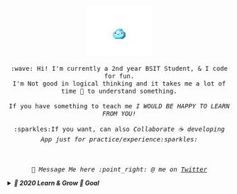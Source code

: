 <p align="center">
  <img src="https://raw.githubusercontent.com/Jervx/Jervx/master/slime_idle_0.gif" width="150px">
  <br><br>
  <samp>
    :wave: Hi! I'm currently a 2nd year BSIT Student, & I code for fun.
    <br> I'm Not good in logical thinking and it takes me a lot of time 🐢 to understand something.
      <br><br>If you have something to teach me <em>I WOULD BE HAPPY TO LEARN FROM YOU!</em>
    <br>
    <br>:sparkles:If you want, can also <em>Collaborate ☕ developing App<em> just for practice/experience:sparkles:<br><br>
    <br><br>💬 Message Me here :point_right: @ me on <a href="https://twitter.com/JerbeeParagas">Twitter</a>
  </samp>
</p>
    
<details>
  <summary><b>🔭 2020 Learn & Grow 🌱 Goal</b></summary>
  I am currently planning to finish my Java Calculator and work next on a POS using Java with MySql. Next is i will learn more about other algorithms and hopefuly i will do my best to understand it quickly.
  <br><br>. I'm hoping that at the end of the year i have some milestone and experience on the application i made.
</details>
<!--
**Jervx/Jervx** is a ✨ _special_ ✨ repository because its `README.md` (this file) appears on your GitHub profile.

Here are some ideas to get you started:

- 🔭 I’m currently working on ...
- 🌱 I’m currently learning ...
- 👯 I’m looking to collaborate on ...
- 🤔 I’m looking for help with ...
- 💬 Ask me about ...
- 📫 How to reach me: ...
- 😄 Pronouns: ...
- ⚡ Fun fact: ...
-->
